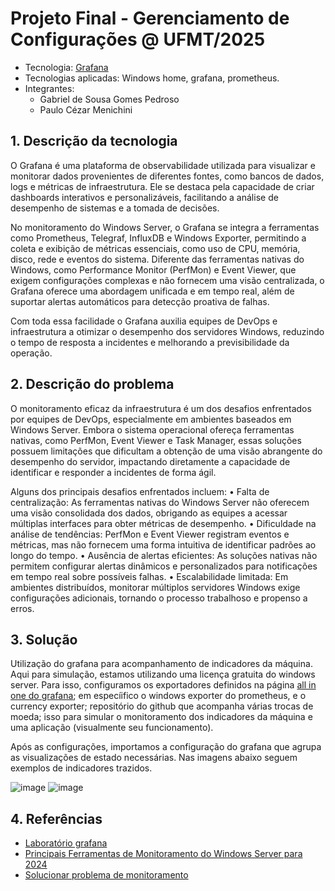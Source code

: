 # Projeto Final - Gerenciamento de Configurações @ UFMT/2025

- Tecnologia: [Grafana](https://grafana.com/)
- Tecnologias aplicadas: Windows home, grafana, prometheus.
- Integrantes:
  - Gabriel de Sousa Gomes Pedroso
  - Paulo Cézar Menichini

## 1. Descrição da tecnologia

O Grafana é uma plataforma de observabilidade utilizada para visualizar e monitorar dados provenientes de diferentes fontes, como bancos de dados, logs e métricas de infraestrutura. Ele se destaca pela capacidade de criar dashboards interativos e personalizáveis, facilitando a análise de desempenho de sistemas e a tomada de decisões.

No monitoramento do Windows Server, o Grafana se integra a ferramentas como Prometheus, Telegraf, InfluxDB e Windows Exporter, permitindo a coleta e exibição de métricas essenciais, como uso de CPU, memória, disco, rede e eventos do sistema. Diferente das ferramentas nativas do Windows, como Performance Monitor (PerfMon) e Event Viewer, que exigem configurações complexas e não fornecem uma visão centralizada, o Grafana oferece uma abordagem unificada e em tempo real, além de suportar alertas automáticos para detecção proativa de falhas.

Com toda essa facilidade o Grafana auxilia equipes de DevOps e infraestrutura a otimizar o desempenho dos servidores Windows, reduzindo o tempo de resposta a incidentes e melhorando a previsibilidade da operação.

## 2. Descrição do problema

O monitoramento eficaz da infraestrutura é um dos desafios enfrentados por equipes de DevOps, especialmente em ambientes baseados em Windows Server. Embora o sistema operacional ofereça ferramentas nativas, como PerfMon, Event Viewer e Task Manager, essas soluções possuem limitações que dificultam a obtenção de uma visão abrangente do desempenho do servidor, impactando diretamente a capacidade de identificar e responder a incidentes de forma ágil.

Alguns dos principais desafios enfrentados incluem:
• Falta de centralização: As ferramentas nativas do Windows Server não oferecem uma visão consolidada dos dados, obrigando as equipes a acessar múltiplas interfaces para obter métricas de desempenho.
• Dificuldade na análise de tendências: PerfMon e Event Viewer registram eventos e métricas, mas não fornecem uma forma intuitiva de identificar padrões ao longo do tempo.
• Ausência de alertas eficientes: As soluções nativas não permitem configurar alertas dinâmicos e personalizados para notificações em tempo real sobre possíveis falhas.
• Escalabilidade limitada: Em ambientes distribuídos, monitorar múltiplos servidores Windows exige configurações adicionais, tornando o processo trabalhoso e propenso a erros.

## 3. Solução

Utilização do grafana para acompanhamento de indicadores da máquina. Aqui para simulação, estamos utilizando uma licença gratuita do windows server. Para isso, configuramos os exportadores definidos na página [all in one do grafana](https://grafana.com/grafana/dashboards/21674-all-in-one/); em especíifico o windows exporter do prometheus, e o currency exporter; repositório do github que acompanha várias trocas de moeda; isso para simular o monitoramento dos indicadores da máquina e uma aplicação (visualmente seu funcionamento).

Após as configurações, importamos a configuração do grafana que agrupa as visualizações de estado necessárias. Nas imagens abaixo seguem exemplos de indicadores trazidos.

![image](https://github.com/user-attachments/assets/9b49abf2-cc6d-48d5-990e-372bd2ad4430)
![image](https://github.com/user-attachments/assets/d36cea39-9eff-473c-bf5b-a2d3a1334d1e)


## 4. Referências

- [Laboratório grafana](https://grafana.com/grafana/dashboards/21674-all-in-one/)
- [Principais Ferramentas de Monitoramento do Windows Server para 2024](https://rds-tools.com/pt/top-windows-server-monitoring-tools/)
- [Solucionar problema de monitoramento](https://learn.microsoft.com/pt-br/windows-server-essentials/support/troubleshoot-computer-monitoring-in-windows-server-essentials)
